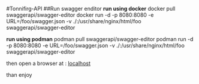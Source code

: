 #Tonnifirg-API
##Run swagger enditor
**run using docker**
	docker pull swaggerapi/swagger-editor
	docker run -d -p 8080:8080 -e URL=/foo/swagger.json -v ./:/usr/share/nginx/html/foo swaggerapi/swagger-editor

**run using podman**
	podman pull swaggerapi/swagger-editor
	podman run -d -p 8080:8080 -e URL=/foo/swagger.json -v ./:/usr/share/nginx/html/foo swaggerapi/swagger-editor

then open a browser at :
	[localhost](http://localhost:8080)

than enjoy 
